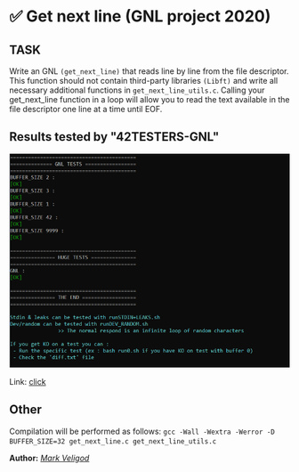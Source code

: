 # :white_check_mark: Get next line (GNL project 2020)
## TASK
Write an GNL `(get_next_line)` that reads line by line from the file descriptor.  
This function should not contain third-party libraries `(Libft)` and write all necessary additional functions in `get_next_line_utils.c`.
Calling your get_next_line function in a loop will allow you to read the text available in the file descriptor one line at a time until EOF.
## Results tested by "42TESTERS-GNL"  
![](https://github.com/markveligod/GNL/raw/master/img/1.png)

Link: [click](https://github.com/Mazoise/42TESTERS-GNL.git)  
## Other
Compilation will be performed as follows: `gcc -Wall -Wextra -Werror -D BUFFER_SIZE=32 get_next_line.c get_next_line_utils.c`  
  
**Author:** *[Mark Veligod](https://github.com/markveligod)*

